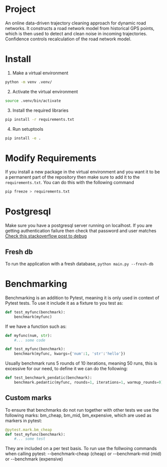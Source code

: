 # Project
An online data-driven trajectory cleaning approach for dynamic road networks. It constructs a road network model from historical GPS points, which is then used to detect and clean noise in incoming trajectories. Confidence controls recalculation of the road network model.

# Install

1. Make a virtual environment
```bash 
python -m venv .venv/
```
2. Activate the virtual environment
```bash
source .venv/bin/activate
```
3. Install the required libraries
```bash
pip install -r requirements.txt
```
4. Run setuptools
```bash
pip install -e .
```

# Modify Requirements

If you install a new package in the virtual environment and you want it to be a permanent part of the repository then make sure to add it to the `requirements.txt`.
You can do this with the following command
```bash
pip freeze > requirements.txt
```

# Postgresql
Make sure you have a postgresql server running on localhost.
If you are getting authentication failure then check that password and user matches
[Check this stackoverflow post to debug](https://stackoverflow.com/questions/18664074/getting-error-peer-authentication-failed-for-user-postgres-when-trying-to-ge)
## Fresh db
To run the application with a fresh database, `python main.py --fresh-db`

# Benchmarking
Benchmarking is an addition to Pytest, meaning it is only used in context of Pytest tests.
To use it include it as a fixture to you test as:
```python
def test_myfunc(benchmark):
    benchmark(myfunc)
```
If we have a function such as:
```python
def myfunc(num, str):
    #... some code

def test_myfunc(benchmark):
    benchmark(myfunc, kwargs={'num':1, 'str':'hello'})
```
Usually benchmark runs 5 rounds of 10 iterations, meaning 50 runs, this is excessive for our need, to define it we can do the following:
```python
def test_benchmark_pendatic(benchmark):
    benchmark.pedantic(myfunc, rounds=1, iterations=1, warmup_rounds=0)
```
## Custom marks
To ensure that benchmarks do not run together with other tests we use the following marks:
bm_cheap, bm_mid, bm_expensive, which are used as markers in pytest:
```python
@pytest.mark.bm_cheap
def test_myfunc(benchmark):
    #... some test
```
They are included on a per test basis. To run use the follwoing commands when calling pytest:
--benchmark-cheap (cheap) or
--benchmark-mid (mid) or
--benchmark (expensive)
